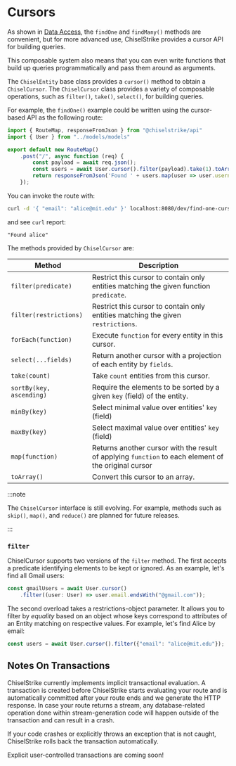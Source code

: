 # Cursors

As shown in [Data Access](/reference/data-access), the `findOne` and
`findMany()` methods are convenient, but for more advanced use, ChiselStrike
provides a cursor API for building queries.

This composable system also means that you can even write functions that build
up queries programmatically and pass them around as arguments.

The `ChiselEntity` base class provides a `cursor()` method to obtain a
`ChiselCursor`.  The `ChiselCursor` class provides a variety of composable
operations, such as `filter()`, `take()`, `select()`, for building queries.

For example, the `findOne()` example could be written using the cursor-based API
as the following route:

```ts title="my-backend/routes/find-one-cursor.ts"
import { RouteMap, responseFromJson } from "@chiselstrike/api"
import { User } from "../models/models"

export default new RouteMap()
    .post("/", async function (req) {
        const payload = await req.json();
        const users = await User.cursor().filter(payload).take(1).toArray();
        return responseFromJson('Found ' + users.map(user => user.username));
    });
```

You can invoke the route with:

```bash
curl -d '{ "email": "alice@mit.edu" }' localhost:8080/dev/find-one-cursor
```

and see `curl` report:

```console
"Found alice"
```

The methods provided by `ChiselCursor` are:

| Method                  | Description |
| ---------------------   | ----------- |
| `filter(predicate)`     | Restrict this cursor to contain only entities matching the given function `predicate`. |
| `filter(restrictions)`  | Restrict this cursor to contain only entities matching the given `restrictions`. |
| `forEach(function)`     | Execute `function` for every entity in this cursor. |
| `select(...fields)`     | Return another cursor with a projection of each entity by `fields`.      |
| `take(count)`           | Take `count` entities from this cursor. |
| `sortBy(key, ascending)`| Require the elements to be sorted by a given `key` (field) of the entity. |
| `minBy(key)`            | Select minimal value over entities' `key` (field) |
| `maxBy(key)`            | Select maximal value over entities' `key` (field) |
| `map(function)`         | Returns another cursor with the result of applying `function` to each element of the original cursor |
| `toArray()`             | Convert this cursor to an array.  |

<!-- FIXME : without examples it's unclear what a restrictions object or a function predicate is, this needs a simpler explanation with examples. -->

:::note

The `ChiselCursor` interface is still evolving. For example, methods such as
`skip()`,  `map()`, and `reduce()` are planned for future releases.

:::

### `filter`

ChiselCursor supports two versions of the `filter` method. The first accepts a
predicate identifying elements to be kept or ignored. As an example, let's find
all Gmail users:

```ts
const gmailUsers = await User.cursor()
    .filter((user: User) => user.email.endsWith("@gmail.com"));
```

The second overload takes a restrictions-object parameter. It allows you to
filter by *equality* based on an object whose keys correspond to attributes of
an Entity matching on respective values. For example, let's find Alice by email:

```ts
const users = await User.cursor().filter({"email": "alice@mit.edu"});
```

## Notes On Transactions

ChiselStrike currently implements implicit transactional evaluation. A
transaction is created before ChiselStrike starts evaluating your route and
is automatically committed after your route ends and we generate the HTTP
response. In case your route returns a stream, any database-related operation
done within stream-generation code will happen outside of the transaction and
can result in a crash.

If your code crashes or explicitly throws an exception that is not caught,
ChiselStrike rolls back the transaction automatically.

Explicit user-controlled transactions are coming soon!
